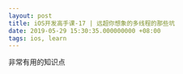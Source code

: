```yaml
---
layout: post
title: iOS开发高手课-17 | 远超你想象的多线程的那些坑
date: 2019-05-29 15:30:35.000000000 +08:00
tags: ios, learn
---
```


非常有用的知识点